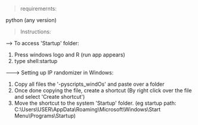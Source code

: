 > requiremernts:

python (any version)

> Instructions:

--> To access 'Startup' folder:
  
  1) Press windows logo and R (run app appears)
  2) type shell:startup 

---> Setting up IP randomizer in Windows:
   1) Copy all files the '-pyscripts_windOs' and paste over a folder
   2) Once done copying the file, create a shortcut (By right click over the file and select 'Create shortcut')
   3) Move the shortcut to the system 'Startup' folder.
    (eg startup path:  C:\Users\USER\AppData\Roaming\Microsoft\Windows\Start Menu\Programs\Startup)

